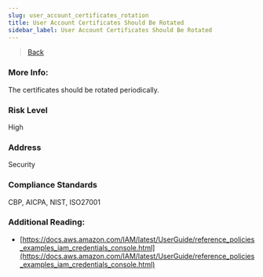 ```yaml
---
slug: user_account_certificates_rotation
title: User Account Certificates Should Be Rotated
sidebar_label: User Account Certificates Should Be Rotated
---
```

> [Back](../../iamcompliance)

### More Info:
The certificates should be rotated periodically.

### Risk Level
High

### Address
Security

### Compliance Standards
CBP, AICPA, NIST, ISO27001

### Additional Reading:
- [https://docs.aws.amazon.com/IAM/latest/UserGuide/reference_policies_examples_iam_credentials_console.html](https://docs.aws.amazon.com/IAM/latest/UserGuide/reference_policies_examples_iam_credentials_console.html) 
